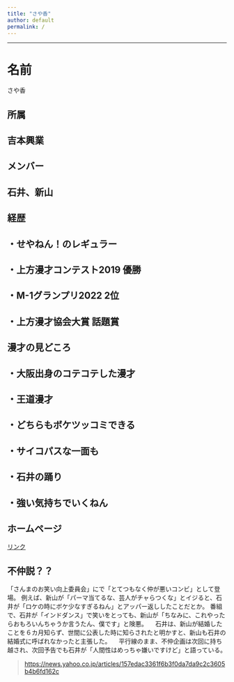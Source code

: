 ```yaml
---
title: "さや香"
author: default
permalink: /
---
```

 





---

# 名前
さや香  
## 所属  
## 吉本興業
## メンバー
## 石井、新山
## 経歴
## ・せやねん！のレギュラー
## ・上方漫才コンテスト2019 優勝
## ・M-1グランプリ2022 2位
## ・上方漫才協会大賞 話題賞
## 漫才の見どころ
## ・大阪出身のコテコテした漫才
## ・王道漫才
## ・どちらもボケツッコミできる
## ・サイコパスな一面も
## ・石井の踊り
## ・強い気持ちでいくねん
## ホームページ
[リンク](https://profile.yoshimoto.co.jp/talent/detail?id=6046)

## 不仲説？？
「さんまのお笑い向上委員会」にで「とてつもなく仲が悪いコンビ」として登場。
例えば、新山が「パーマ当てるな、芸人がチャらつくな」とイジると、石井が「ロケの時にボケ少なすぎるねん」とアッパー返ししたことだとか。
番組で、石井が「インドダンス」で笑いをとっても、新山が「ちなみに、これやったらおもろいんちゃうか言うたん、僕です」と険悪。
　石井は、新山が結婚したことを６カ月知らず、世間に公表した時に知らされたと明かすと、新山も石井の結婚式に呼ばれなかったと主張した。
　平行線のまま、不仲企画は次回に持ち越され、次回予告でも石井が「人間性はめっちゃ嫌いですけど」と語っている。
> https://news.yahoo.co.jp/articles/157edac3361f6b3f0da7da9c2c3605b4b6fd162c
